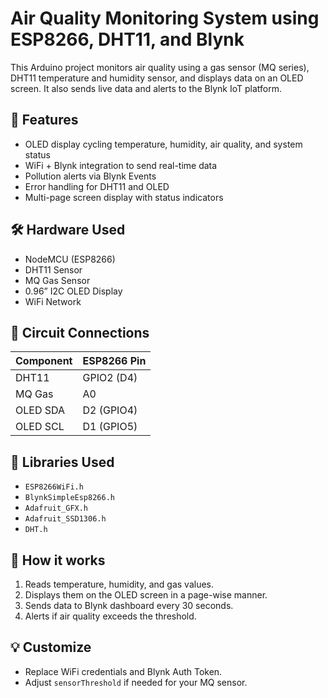 # Air Quality Monitoring System using ESP8266, DHT11, and Blynk

This Arduino project monitors air quality using a gas sensor (MQ series), DHT11 temperature and humidity sensor, and displays data on an OLED screen. It also sends live data and alerts to the Blynk IoT platform.

## 📡 Features
- OLED display cycling temperature, humidity, air quality, and system status
- WiFi + Blynk integration to send real-time data
- Pollution alerts via Blynk Events
- Error handling for DHT11 and OLED
- Multi-page screen display with status indicators

## 🛠 Hardware Used
- NodeMCU (ESP8266)
- DHT11 Sensor
- MQ Gas Sensor
- 0.96” I2C OLED Display
- WiFi Network

## 🔌 Circuit Connections
| Component | ESP8266 Pin |
|----------|--------------|
| DHT11    | GPIO2 (D4)   |
| MQ Gas   | A0           |
| OLED SDA | D2 (GPIO4)   |
| OLED SCL | D1 (GPIO5)   |

## 🔧 Libraries Used
- `ESP8266WiFi.h`
- `BlynkSimpleEsp8266.h`
- `Adafruit_GFX.h`
- `Adafruit_SSD1306.h`
- `DHT.h`

## 🧠 How it works
1. Reads temperature, humidity, and gas values.
2. Displays them on the OLED screen in a page-wise manner.
3. Sends data to Blynk dashboard every 30 seconds.
4. Alerts if air quality exceeds the threshold.

## 💡 Customize
- Replace WiFi credentials and Blynk Auth Token.
- Adjust `sensorThreshold` if needed for your MQ sensor.

